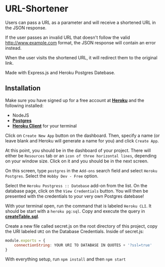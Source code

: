 # URL-Shortener

Users can pass a URL as a parameter and will receive a shortened URL in the JSON response.

If the user passes an invalid URL that doesn't follow the valid http://www.example.com format, the JSON response will contain an error instead.

When the user visits the shortened URL, it will redirect them to the original link.

Made with Express.js and Heroku Postgres Datebase.

## Installation
Make sure you have signed up for a free account at [**Heroku**](https://www.heroku.com/) and the following installed:
* NodeJS
* [**Postgres**](https://www.postgresql.org/download/)
* [**Heroku Client**](https://devcenter.heroku.com/articles/heroku-cli#download-and-install) for your terminal

Click on `Create New App` button on the dashboard. Then, specify a name (or leave blank and Heroku will generate a name for you) and click `Create App`.

At this point, you should be in the dashboard of your project. There will either be `Resources` tab or an `icon of three horizontal lines`, depending on your window size. Click on it and you should be in the next screen.

On this screen, type `postgres` in the `Add-ons` search field and select `Heroku Postgres`. Select the `Hobby Dev - Free` option.

Select the `Heroku Postgress :: Datebase` add-on from the list. On the database page, click on the `View Credentials` button. You will then be presented with the credentials to your very own Postgres datebase!

With your terminal open, run the command that is labeled `Heroku CLI`. It should be start with a `heroku pg:sql`. Copy and execute the query in [**createTable.sql**](https://github.com/Li-Victor/URL-Shortener/blob/master/createTable.sql).

Create a new file called secret.js on the root directory of this project, copy the URI labeled `URI` on the Database Credentials.
Inside of secret.js:
```javascript
module.exports = {
    connectionString: YOUR URI TO DATABASE IN QUOTES + '?ssl=true'
}

```

With everything setup, run `npm install` and then `npm start`
